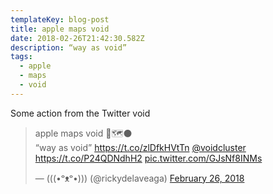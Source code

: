 ```yaml
---
templateKey: blog-post
title: apple maps void
date: 2018-02-26T21:42:30.582Z
description: “way as void”
tags:
  - apple
  - maps
  - void
---
```


Some action from the Twitter void

<blockquote class="twitter-tweet" data-lang="en"><p lang="en" dir="ltr">apple maps void 📱🗺⚫️<br>“way as void” <a href="https://t.co/zlDfkHVtTn">https://t.co/zlDfkHVtTn</a> <a href="https://twitter.com/voidcluster?ref_src=twsrc%5Etfw">@voidcluster</a> <a href="https://t.co/P24QDNdhH2">https://t.co/P24QDNdhH2</a> <a href="https://t.co/GJsNf8INMs">pic.twitter.com/GJsNf8INMs</a></p>&mdash; (((•ᵒᴥᵒ•))) (@rickydelaveaga) <a href="https://twitter.com/rickydelaveaga/status/967962694891454464?ref_src=twsrc%5Etfw">February 26, 2018</a></blockquote>
